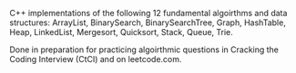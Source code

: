 C++ implementations of the following 12 fundamental algoirthms and data structures: 
ArrayList, BinarySearch, BinarySearchTree, Graph, HashTable, Heap, LinkedList, Mergesort, Quicksort, Stack, Queue, Trie.

Done in preparation for practicing algoirthmic questions in Cracking the Coding Interview (CtCI) and on leetcode.com.